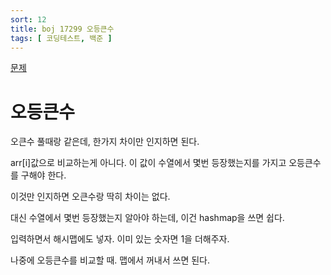```yaml
---
sort: 12
title: boj 17299 오등큰수
tags: [ 코딩테스트, 백준 ]
---
```


[문제](https://www.acmicpc.net/problem/17299)

# 오등큰수

오큰수 풀때랑 같은데, 한가지 차이만 인지하면 된다.

arr[i]값으로 비교하는게 아니다. 이 값이 수열에서 몇번 등장했는지를 가지고 오등큰수를 구해야 한다.
    

이것만 인지하면 오큰수랑 딱히 차이는 없다.

 대신 수열에서 몇번 등장했는지 알아야 하는데, 이건 hashmap을 쓰면 쉽다.
    

입력하면서 해시맵에도 넣자. 이미 있는 숫자면 1을 더해주자.

 나중에 오등큰수를 비교할 때. 맵에서 꺼내서 쓰면 된다.